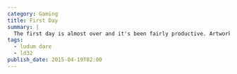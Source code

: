 ```yaml
---
category: Gaming
title: First Day
summary: |
  The first day is almost over and it's been fairly productive. Artwork was tricky but that's my major weak spot. I haven't quite got all of the things I wanted done but it's pretty close. Tomorrow will be spent doing some character animations, some music and polishing the game play.
tags: 
  - ludum dare
  - ld32
publish_date: 2015-04-19T02:00
---
```

